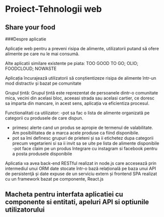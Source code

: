 # Proiect-Tehnologii web

## Share your food
###Despre aplicatie

Aplicație web pentru a preveni risipa de alimente, utilizatorii putand să ofere alimente pe care nu le mai consumă.

Alte aplicatii similare existente pe piata: TOO GOOD TO GO; OLIO; FOODCLOUD; NOWASTE

Aplicația încurajează utilizatorii să conștientizeze risipa de alimente într-un mod distractiv și bazat pe comunitate 

Grupul țintă:
Grupul țintă este reprezentat de persoanele dintr-o comunitate mica, vecini din acelasi bloc, aceeasi strada sau acelasi cartier, ce doresc sa imparta din mancare, in acest sens, aplicația va eficientiza procesul. 

Functionalitati ca utilizator: 
-pot sa fac o lista de alimente organizată pe categorii cu produsele de care dispun.
- primesc alerte cand un produs se apropie de termenul de valabilitate. Am posibilitatea de a marca acele produse ca fiind disponibile.
- pot sa îmi definesc grupuri de prieteni și sa ii etichetez dupa categorii precum vegetarieni si sa ii invit sa se uite pe lista de alimente disponibile
-pot face claim pe un produs
Integrare cu instagram si facebook pentru a posta produsele disponibile

Aplicatia va avea back-end RESTful realizat in node.js care accesează prin intermediul unui ORM date stocate într-o bază relațională pe baza unui API de persistenţă și date expuse de un serviciu extern și frontend SPA realizat cu un framework bazat pe componente, React.js

## Macheta pentru interfata aplicatiei cu componente si entitati, apeluri API si optiunile utilizatorului 








